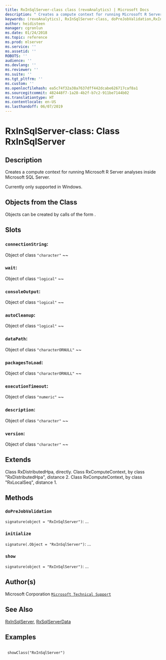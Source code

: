 ```yaml
---
title: RxInSqlServer-class class (revoAnalytics) | Microsoft Docs
description: " Creates a compute context for running Microsoft R Server analyses inside Microsoft SQL Server.  Currently only supported in Windows. "
keywords: (revoAnalytics), RxInSqlServer-class, doPreJobValidation,RxInSqlServer-method, initialize,RxInSqlServer-method, show,RxInSqlServer-method, classes
author: heidisteen
manager: cgronlun
ms.date: 01/24/2018
ms.topic: reference
ms.prod: mlserver
ms.service: ''
ms.assetid: ''
ROBOTS: ''
audience: ''
ms.devlang: ''
ms.reviewer: ''
ms.suite: ''
ms.tgt_pltfrm: ''
ms.custom: ''
ms.openlocfilehash: ea5c74f32a38a7637dff442dcabe626717caf8a1
ms.sourcegitcommit: 482448f7-1a28-4b2f-b7c2-911be7144b02
ms.translationtype: HT
ms.contentlocale: en-US
ms.lasthandoff: 06/07/2019
---
```

 # <a name="rxinsqlserver-class-class-rxinsqlserver"></a>RxInSqlServer-class: Class RxInSqlServer 
 ## <a name="description"></a>Description

Creates a compute context for running Microsoft R Server analyses inside Microsoft SQL Server.

Currently only supported in Windows.


 ## <a name="objects-from-the-class"></a>Objects from the Class 


Objects can be created by calls of the form .


 ## <a name="slots"></a>Slots 




### <a name="connectionstring"></a>`connectionString`:
Object of class `"character"` ~~ 



### <a name="wait"></a>`wait`:
Object of class `"logical"` ~~ 


### <a name="consoleoutput"></a>`consoleOutput`:
Object of class `"logical"` ~~ 


### <a name="autocleanup"></a>`autoCleanup`:
Object of class `"logical"` ~~ 




### <a name="datapath"></a>`dataPath`:
Object of class `"characterORNULL"` ~~ 



### <a name="packagestoload"></a>`packagesToLoad`:
Object of class `"characterORNULL"` ~~ 



### <a name="executiontimeout"></a>`executionTimeout`:
Object of class `"numeric"` ~~ 


### <a name="description"></a>`description`:
Object of class `"character"` ~~ 


### <a name="version"></a>`version`:
Object of class `"character"` ~~ 




 ## <a name="extends"></a>Extends 


Class RxDistributedHpa, directly.
Class RxComputeContext, by class "RxDistributedHpa", distance 2.
Class RxComputeContext, by class "RxLocalSeq", distance 1.

 ## <a name="methods"></a>Methods 




### `doPreJobValidation`
`signature(object = "RxInSqlServer")`: ... 


### `initialize`
`signature(.Object = "RxInSqlServer")`: ... 


### `show`
`signature(object = "RxInSqlServer")`: ... 





 ## <a name="authors"></a>Author(s)
 Microsoft Corporation [`Microsoft Technical Support`](https://go.microsoft.com/fwlink/?LinkID=698556&clcid=0x409)


 ## <a name="see-also"></a>See Also

[RxInSqlServer](RxInSqlServer.md), [RxSqlServerData](RxSqlServerData.md)

 ## <a name="examples"></a>Examples

 ```

  showClass("RxInSqlServer")
```


